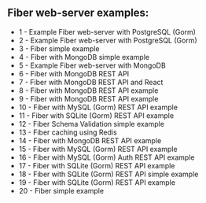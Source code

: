 ## Fiber web-server examples:

- 1 - Example Fiber web-server with PostgreSQL (Gorm)
- 2 - Example Fiber web-server with PostgreSQL (Gorm)
- 3 - Fiber simple example
- 4 - Fiber with MongoDB simple example
- 5 - Example Fiber web-server with MongoDB
- 6 - Fiber with MongoDB REST API
- 7 - Fiber with MongoDB REST API and React
- 8 - Fiber with MongoDB REST API example
- 9 - Fiber with MongoDB REST API example
- 10 - Fiber with MySQL (Gorm) REST API example
- 11 - Fiber with SQLite (Gorm) REST API example
- 12 - Fiber Schema Validation simple example
- 13 - Fiber сaching using Redis
- 14 - Fiber with MongoDB REST API example
- 15 - Fiber with MySQL (Gorm) REST API example
- 16 - Fiber with MySQL (Gorm) Auth REST API example
- 17 - Fiber with SQLite (Gorm) REST API example
- 18 - Fiber with SQLite (Gorm) REST API simple example
- 19 - Fiber with SQLite (Gorm) REST API example
- 20 - Fiber simple example
